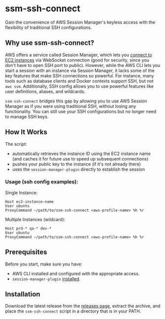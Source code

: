 # ssm-ssh-connect

Gain the convenience of AWS Session Manager's keyless access with the flexibility of traditional SSH configurations.

## Why use ssm-ssh-connect?

AWS offers a service called Session Manager, which lets you [connect to EC2 instances](https://docs.aws.amazon.com/cli/latest/reference/ssm/start-session.html) via WebSocket connection (good for security, since you don't have to open SSH port to public).
However, while the AWS CLI lets you start a session with an instance via Session Manager, it lacks some of the key features that make SSH connections so powerful.
For instance, many tools such as database clients and Docker contexts support SSH, but not `aws ssm`. Additionally, SSH config allows you to use powerful features like user definitions, aliases, and wildcards.

`ssm-ssh-connect` bridges this gap by allowing you to use AWS Session Manager as if you were using traditional SSH, without losing any functionality. You can still use your SSH configurations but no longer need to manage SSH keys.

## How It Works

The script:
- automatically retrieves the instance ID using the EC2 instance name (and caches it for future use to speed up subsequent connections)
- pushes your public key to the instance (if it's not already there)
- uses the `session-manager-plugin` directly to establish the session

### Usage (ssh config examples):

Single Instance:

```
Host ec2-instance-name
User ubuntu
ProxyCommand ~/path/to/ssm-ssh-connect <aws-profile-name> %h %r
```

Multiple Instances (wildcard):

```
Host prd-* qa-* dev-*
User ubuntu
ProxyCommand ~/path/to/ssm-ssh-connect <aws-profile-name> %h %r
```

## Prerequisites

Before you start, make sure you have:
- AWS CLI installed and configured with the appropriate access.
- `session-manager-plugin` [installed](https://docs.aws.amazon.com/systems-manager/latest/userguide/session-manager-working-with-install-plugin.html).

## Installation

Download the latest release from the [releases page](https://github.com/scmrus/ssm-ssh-connect/releases), extract the archive, and place the `ssm-ssh-connect` script in a directory that is in your PATH.
